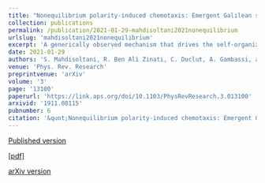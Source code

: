 ```yaml
---
title: "Nonequilibrium polarity-induced chemotaxis: Emergent Galilean symmetry and exact scaling exponents"
collection: publications
permalink: /publication/2021-01-29-mahdisoltani2021nonequilibrium
urlslug: 'mahdisoltani2021nonequilibrium'
excerpt: 'A generically observed mechanism that drives the self-organization of living systems is interaction via chemical signals among the individual elements‚Äîwhich may represent cells, bacteria, or even enzymes. Here we propose an unconventional mechanism for such interactions, in the context of chemotaxis, which originates from the polarity of the particles and which generalizes the well-known Keller-Segel interaction term. We study the resulting large-scale dynamical properties of a system of such chemotactic particles using the exact stochastic formulation of Dean and Kawasaki along with dynamical renormalization group analysis of the critical state of the system. At this critical point, an emergent ‚ÄúGalilean‚Äù symmetry is identified, which allows us to obtain the dynamical scaling exponents exactly. These exponents reveal superdiffusive density fluctuations and non-Poissonian number fluctuations. We expect our results to shed light on how molecular regulation of chemotactic circuits can determine large-scale behavior of cell colonies and tissues.'
date: 2021-01-29
authors: 'S. Mahdisoltani, R. Ben Alì Zinati, C. Duclut, A. Gambassi, and R. Golestanian'
venue: 'Phys. Rev. Research'
preprintvenue: 'arXiv'
volume: '3'
page: '13100'
paperurl: 'https://link.aps.org/doi/10.1103/PhysRevResearch.3.013100'
arxivid: '1911.08115'
pubnumber: 6
citation: '&quot;Nonequilibrium polarity-induced chemotaxis: Emergent Galilean symmetry and exact scaling exponents&quot;, S. Mahdisoltani, R. Ben Alì Zinati, C. Duclut, A. Gambassi, and R. Golestanian, <i>Phys. Rev. Research</i> <b>3</b>, 13100 (2021).'
---
```

[Published version <i class="fa fa-external-link-alt fa-xs" aria-hidden="true"></i>](https://link.aps.org/doi/10.1103/PhysRevResearch.3.013100)

[[pdf] <i class="fa fa-download fa-xs" aria-hidden="true"></i>](http://charlieduclut.github.io/files/mahdisoltani2021nonequilibrium.pdf)

[arXiv version <i class="fa fa-external-link-alt fa-xs" aria-hidden="true"></i>](https://arxiv.org/abs/1911.08115)
